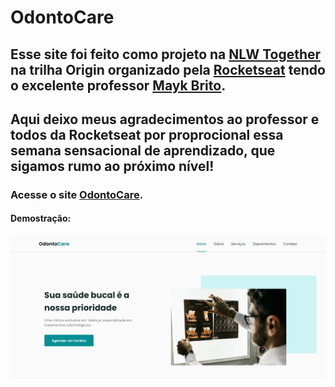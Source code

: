 # OdontoCare

## Esse site foi feito como projeto na [NLW Together](https://nextlevelweek.com/inscricao/6) na trilha Origin organizado pela [Rocketseat](https://rocketseat.com.br/) tendo o excelente professor [Mayk Brito](https://www.linkedin.com/in/maykbrito/).
## Aqui deixo meus agradecimentos ao professor e todos da Rocketseat por proprocional essa semana sensacional de aprendizado, que sigamos rumo ao próximo nível!

### Acesse o site [OdontoCare](https://vivyribeiro.github.io/odontocare/).

#### Demostração:
![Foto demostrativa do site OdontoCare](https://github.com/vivyribeiro/odontocare/blob/main/assets/fotos/OdontoCare%20-%20OriginSix.png)

